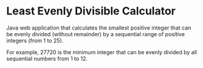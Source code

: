 # Least Evenly Divisible Calculator

Java web application that calculates the smallest positive integer that can be evenly divided (without remainder) by
a sequential range of positive integers (from 1 to 25).

For example, 27720 is the minimum integer that can be evenly divided by all sequential numbers from 1 to 12.

